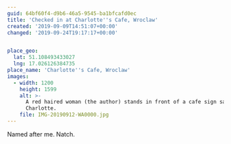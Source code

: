 ```yaml
---
guid: 64bf60f4-d9b6-46a5-9545-ba1bfcafd0ec
title: 'Checked in at Charlotte''s Cafe, Wroclaw'
created: '2019-09-09T14:51:07+00:00'
changed: '2019-09-24T19:17:17+00:00'


place_geo:
  lat: 51.108493433027
  lng: 17.026126384735
place_name: 'Charlotte''s Cafe, Wroclaw'
images:
  - width: 1200
    height: 1599
    alt: >-
      A red haired woman (the author) stands in front of a cafe sign saying
      Charlotte.
    file: IMG-20190912-WA0000.jpg
---
```


Named after me. Natch. 
